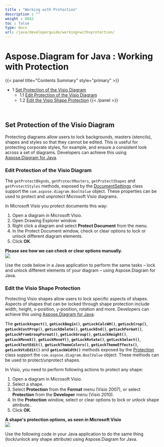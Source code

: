 ```yaml
---
title : "Working with Protection" 
description : "" 
weight : 8042 
toc : false
type: docs
url: /java/developerguide/working+with+protection/
---
```


# Aspose.Diagram for Java : Working with Protection


{{< panel title="Contents Summary" style="primary" >}}
*   1 [Set Protection of the Visio Diagram](#set-protection-of-the-visio-diagram)
    *   1.1 [Edit Protection of the Visio Diagram](#edit-protection-of-the-visio-diagram)
    *   1.2 [Edit the Visio Shape Protection](#edit-the-visio-shape-protection)
{{< /panel >}}
 

 

## Set Protection of the Visio Diagram

Protecting diagrams allow users to lock backgrounds, masters (stencils), shapes and styles so that they cannot be edited. This is useful for protecting corporate styles, for example, and ensure a consistent look across a set of diagrams. Developers can achieve this using [Aspose.Diagram for Java](https://products.aspose.com/diagram/java).

### Edit Protection of the Visio Diagram

The `getProtectBkgnds`, `getProtectMasters`, `getProtectShapes` and `getProtectStyles` methods, exposed by the [DocumentSettings](http://www.aspose.com/api/java/diagram/com.aspose.diagram/classes/DocumentSettings) class support the `com.aspose.diagram.BoolValue` object. These properties can be used to protect and unprotect Microsoft Visio diagrams.

In Microsoft Visio you protect documents this way:

1.  Open a diagram in Microsoft Visio.
2.  Open Drawing Explorer window.
3.  Right click a diagram and select **Protect Document** from the menu.
4.  In the Protect Document window, check or clear options to lock or unlock different diagram elements.
5.  Click **OK**.

**Please see how we can check or clear options manually.**  
![](https://docs2.aspose.com/diagram/java/attachments/18612576/18809038.png)

Use the code below in a Java application to perform the same tasks – lock and unlock different elements of your diagram – using Aspose.Diagram for Java.

### Edit the Visio Shape Protection

Protecting Visio shapes allow users to lock specific aspects of shapes. Aspects of shapes that can be locked through shape protection include width, height, x-position, y-position, rotation and more. Developers can achieve this using [Aspose.Diagram for Java](https://products.aspose.com/diagram/java).

The **`getLockAspect()`**, **`getLockBegin()`**, **`getLockCalcWH()`**, **`getLockCrop()`**, **`getLockCustProp()`**, **`getLockDelete()`**, **`getLockEnd()`**, **`getLockFormat()`**, **`getLockFromGroupFormat()`**, **`getLockGroup()`**, **`getLockHeight()`**, **`getLockMoveX()`**, **`getLockMoveY()`**, **`getLockRotate()`**, **`getLockSelect()`**, **`getLockTextEdit()`**, **`getLockThemeColors()`**, **`getLockThemeEffects()`**, **`getLockVtxEdit()`** and **`getLockWidth()`** methods exposed by the [Protection](http://www.aspose.com/api/java/diagram/com.aspose.diagram/classes/Protection) class support the `com.aspose.diagram.BoolValue` object. These methods can be used to protect/unprotect shapes.

In Visio, you need to perform following actions to protect any shape:

1.  Open a diagram in Microsoft Visio.
2.  Select a shape.
3.  Select **Protection** from the **Format** menu (Visio 2007), or select **Protection** from the **Developer** menu (Visio 2010).
4.  In the **Protection** window, select or clear options to lock or unlock shape attribute..
5.  Click **OK**.

**A shape's protection options, as seen in Microsoft Visio**  
![](https://docs2.aspose.com/diagram/java/attachments/18612576/18809039.png)

Use the following code in your Java application to do the same thing (lock/unlock any shape attribute) using Aspose.Diagram for Java.

